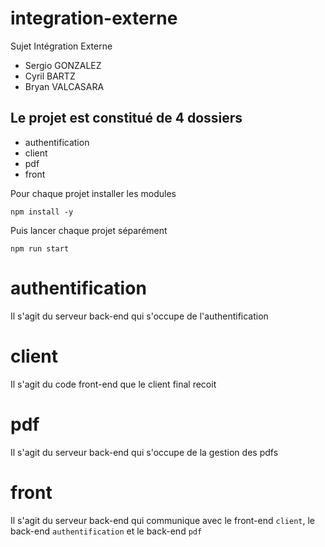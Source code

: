 # integration-externe
Sujet Intégration Externe

- Sergio GONZALEZ
- Cyril BARTZ
- Bryan VALCASARA

## Le projet est constitué de 4 dossiers
- authentification
- client
- pdf
- front

Pour chaque projet installer les modules

```
npm install -y
```

Puis lancer chaque projet séparément

```
npm run start
```

# authentification
Il s'agit du serveur back-end qui s'occupe de l'authentification

# client
Il s'agit du code front-end que le client final recoit

# pdf
Il s'agit du serveur back-end qui s'occupe de la gestion des pdfs

# front
Il s'agit du serveur back-end qui communique avec le front-end `client`, le back-end `authentification` et le back-end `pdf`